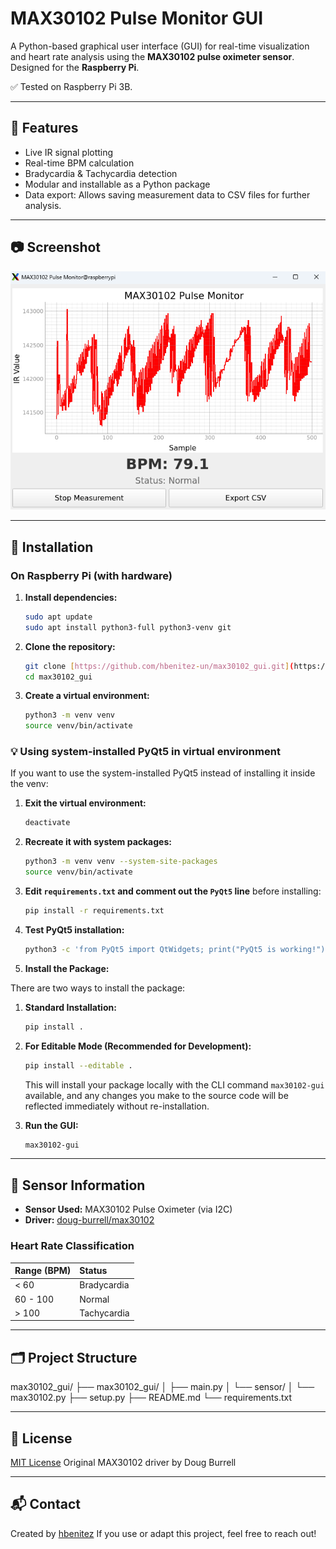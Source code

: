# MAX30102 Pulse Monitor GUI

A Python-based graphical user interface (GUI) for real-time visualization and heart rate analysis using the **MAX30102 pulse oximeter sensor**. Designed for the **Raspberry Pi**.

✅ Tested on Raspberry Pi 3B.

---

## 🚀 Features

* Live IR signal plotting
* Real-time BPM calculation
* Bradycardia & Tachycardia detection
* Modular and installable as a Python package
* Data export: Allows saving measurement data to CSV files for further analysis.

---

## 📷 Screenshot

![GUI](.\media\image.png)

---

## 💾 Installation

### On Raspberry Pi (with hardware)

1.  **Install dependencies:**

    ```bash
    sudo apt update
    sudo apt install python3-full python3-venv git
    ```

2.  **Clone the repository:**

    ```bash
    git clone [https://github.com/hbenitez-un/max30102_gui.git](https://github.com/hbenitez-un/max30102_gui.git)
    cd max30102_gui
    ```

3.  **Create a virtual environment:**

    ```bash
    python3 -m venv venv
    source venv/bin/activate
    ```

### 💡 Using system-installed PyQt5 in virtual environment

If you want to use the system-installed PyQt5 instead of installing it inside the venv:

1.  **Exit the virtual environment:**

    ```bash
    deactivate
    ```

2.  **Recreate it with system packages:**

    ```bash
    python3 -m venv venv --system-site-packages
    source venv/bin/activate
    ```

3.  **Edit `requirements.txt` and comment out the `PyQt5` line** before installing:

    ```bash
    pip install -r requirements.txt
    ```

4.  **Test PyQt5 installation:**

    ```bash
    python3 -c 'from PyQt5 import QtWidgets; print("PyQt5 is working!")'
    ```

5.  **Install the Package:**

There are two ways to install the package:

1.  **Standard Installation:**

    ```bash
    pip install .
    ```

2.  **For Editable Mode (Recommended for Development):**

    ```bash
    pip install --editable .
    ```
    This will install your package locally with the CLI command `max30102-gui` available, and any changes you make to the source code will be reflected immediately without re-installation.


6.  **Run the GUI:**

    ```bash
    max30102-gui
    ```

---

## 💓 Sensor Information

* **Sensor Used:** MAX30102 Pulse Oximeter (via I2C)
* **Driver:** [doug-burrell/max30102](https://github.com/doug-burrell/max30102)

### Heart Rate Classification

| Range (BPM) | Status      |
| :---------- | :---------- |
| < 60        | Bradycardia |
| 60 - 100    | Normal      |
| > 100       | Tachycardia |

---

## 🗂️ Project Structure

max30102_gui/
├── max30102_gui/
│   ├── main.py
│   └── sensor/
│       └── max30102.py
├── setup.py
├── README.md
└── requirements.txt


---

## 📄 License

[MIT License](LICENSE)
Original MAX30102 driver by Doug Burrell

---

## 📬 Contact

Created by [hbenitez](https://github.com/hbenitez-un)
If you use or adapt this project, feel free to reach out!